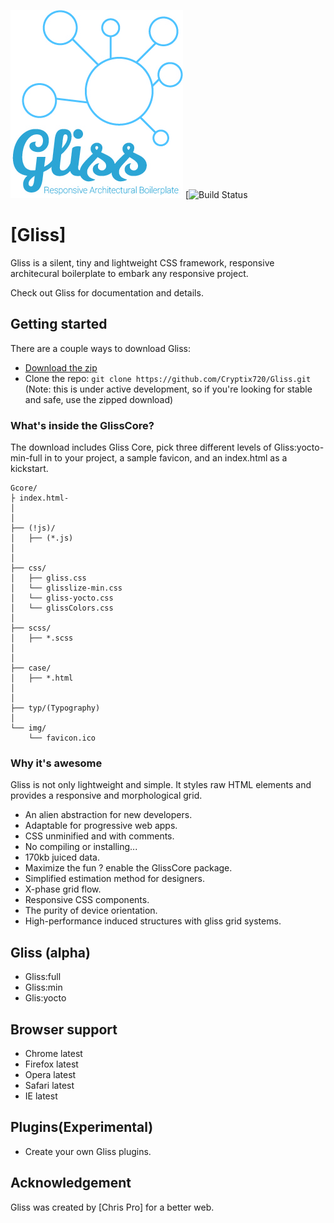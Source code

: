 ![chronimi](https://github.com/Cryptix720/Gliss/blob/master/favicon.jpg)
[![Build Status](https://travis-ci.org/Cryptix720/Gliss.svg?branch=master)

# [Gliss]
Gliss is a silent, tiny and lightweight CSS framework, responsive architecural boilerplate to embark any responsive project.

Check out Gliss for documentation and details.

## Getting started

There are a couple ways to download Gliss:
- [Download the zip](https://github.com/Cryptix720/Gliss/releases/download/Gliss/Gliss.zip)
- Clone the repo: `git clone https://github.com/Cryptix720/Gliss.git` (Note: this is under active development, so if you're looking for stable and safe, use the zipped download)


### What's inside the GlissCore?

The download includes Gliss Core, pick three different levels of Gliss:yocto-min-full in to your project, a sample favicon, and an index.html as a kickstart.

```
Gcore/
├ index.html-
│ 
│ 
├── (!js)/
│   ├── (*.js) 
│ 
│ 
├── css/
│   ├── gliss.css
│   └── glisslize-min.css
│   └── gliss-yocto.css
│   └── glissColors.css
│ 
├── scss/
│   ├── *.scss
│
│   
├── case/
│   ├── *.html
│
│  
├── typ/(Typography)
│
└── img/
    └── favicon.ico

```

### Why it's awesome

Gliss is not only lightweight and simple. It styles raw HTML elements and provides a responsive and morphological grid.
- An alien abstraction for new developers.
- Adaptable for progressive web apps.
- CSS unminified and with comments.
- No compiling or installing...
- 170kb juiced data.
- Maximize the fun ? enable the GlissCore package.
- Simplified estimation method for designers.
- X-phase grid flow.
- Responsive CSS components. 
- The purity of device orientation.
- High-performance induced structures with gliss grid systems.




## Gliss  (alpha)

- Gliss:full
- Gliss:min
- Glis:yocto

## Browser support

- Chrome latest
- Firefox latest
- Opera latest
- Safari latest
- IE latest



## Plugins(Experimental)

- Create your own Gliss plugins.


## Acknowledgement

Gliss was created by [Chris Pro] for a better web.
